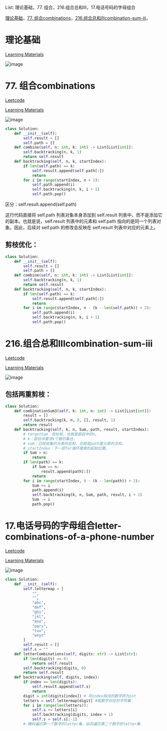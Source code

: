 List: 理论基础，77. 组合，216.组合总和III，17.电话号码的字母组合

[理论基础](#01)，[77. 组合combinations](#02)，[216.组合总和IIIcombination-sum-iii](#03)，[](#04)

# <span id="01">理论基础</span>

[Learning Materials](https://programmercarl.com/%E5%9B%9E%E6%BA%AF%E7%AE%97%E6%B3%95%E7%90%86%E8%AE%BA%E5%9F%BA%E7%A1%80.html)

![image](../images/backtrackingbasic.png)


# <span id="02">77. 组合combinations</span>

[Leetcode](https://leetcode.cn/problems/combinations/description/) 

[Learning Materials](https://programmercarl.com/0077.%E7%BB%84%E5%90%88.html#%E7%AE%97%E6%B3%95%E5%85%AC%E5%BC%80%E8%AF%BE)

![image](../images/77-combinations.png)

```python
class Solution:
    def __init__(self):
        self.result = []
        self.path = []
    def combine(self, n: int, k: int) -> List[List[int]]:
        self.backtracking(n, k, 1)
        return self.result
    def backtracking(self, n, k, startIndex):
        if len(self.path) == k:
            self.result.append(self.path[:])
            return
        for i in range(startIndex, n + 1):
            self.path.append(i)
            self.backtracking(n, k, i + 1)
            self.path.pop()
```

区分：self.result.append(self.path)

这行代码直接将 self.path 列表对象本身添加到 self.result 列表中，而不是添加它的副本。也就是说，self.result 列表中的元素和 self.path 指向的是同一个列表对象。因此，后续对 self.path 的修改会反映在 self.result 列表中对应的元素上。

## 剪枝优化：

```python
class Solution:
    def __init__(self):
        self.result = []
        self.path = []
    def combine(self, n: int, k: int) -> List[List[int]]:
        self.backtracking(n, k, 1)
        return self.result
    def backtracking(self, n, k, startIndex):
        if len(self.path) == k:
            self.result.append(self.path[:])
            return
        for i in range(startIndex, n - (k - len(self.path)) + 2):
            self.path.append(i)
            self.backtracking(n, k, i + 1)
            self.path.pop()
```

# <span id="03">216.组合总和IIIcombination-sum-iii</span>

[Leetcode](https://leetcode.cn/problems/combination-sum-iii/description/) 

[Learning Materials](https://programmercarl.com/0216.%E7%BB%84%E5%90%88%E6%80%BB%E5%92%8CIII.html#%E7%AE%97%E6%B3%95%E5%85%AC%E5%BC%80%E8%AF%BE)

![image](../images/216-combination-sum-iii.png)


## 包括两重剪枝：

```python
class Solution:
    def combinationSum3(self, k: int, n: int) -> List[List[int]]:
        result = []
        self.backtracking(k, n, 0, [], result, 1)
        return result
    def backtracking(self, k, n, Sum, path, result, startIndex):
        # targetSum：目标和，也就是题目中的n。
        # k：题目中要求k个数的集合。
        # sum：已经收集的元素的总和，也就是path里元素的总和。
        # startIndex：下一层for循环搜索的起始位置。
        if Sum > n:
            return
        if len(path) == k:
            if Sum == n:
                result.append(path[:])
            return
        for i in range(startIndex, 9 - (k - len(path)) + 2):
            Sum += i
            path.append(i)
            self.backtracking(k, n, Sum, path, result, i + 1)
            Sum -= i
            path.pop()
```

# <span id="04">17.电话号码的字母组合letter-combinations-of-a-phone-number</span>

[Leetcode](https://leetcode.cn/problems/letter-combinations-of-a-phone-number/) 

[Learning Materials](https://programmercarl.com/0017.%E7%94%B5%E8%AF%9D%E5%8F%B7%E7%A0%81%E7%9A%84%E5%AD%97%E6%AF%8D%E7%BB%84%E5%90%88.html)

![image](../images/17-letter-combinations-of-a-phone-number.png)

```python
class Solution:
    def __init__(self):
        self.lettermap = [
            "",
            "",
            "abc",
            "def",
            "ghi",
            "jkl",
            "mno",
            "pqrs",
            "tuv",
            "wxyz"
        ]
        self.result = []
        self.s = ""
    def letterCombinations(self, digits: str) -> List[str]:
        if len(digits) == 0:
            return self.result
        self.backtracking(digits, 0)
        return self.result
    def backtracking(self, digits, index):
        if index == len(digits):
            self.result.append(self.s)
            return
        digit = int(digits[index]) # 将index指向的数字转为int
        letters = self.lettermap[digit] #取数字对应的字符集
        for i in range(len(letters)):
            self.s += letters[i]
            self.backtracking(digits, index + 1)
            self.s = self.s[:-1]
        # 横向遍历第一个数字的letter集，纵向遍历第二个数字的letter集
```
